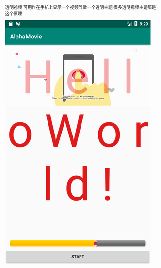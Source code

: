 透明视频   可用作在手机上显示一个视频当做一个透明主题  很多透明视频主题都是这个原理

![效果图](https://raw.githubusercontent.com/chenfd99/-AlphaMovie/master/img/Screenshot_1565342943.png)
